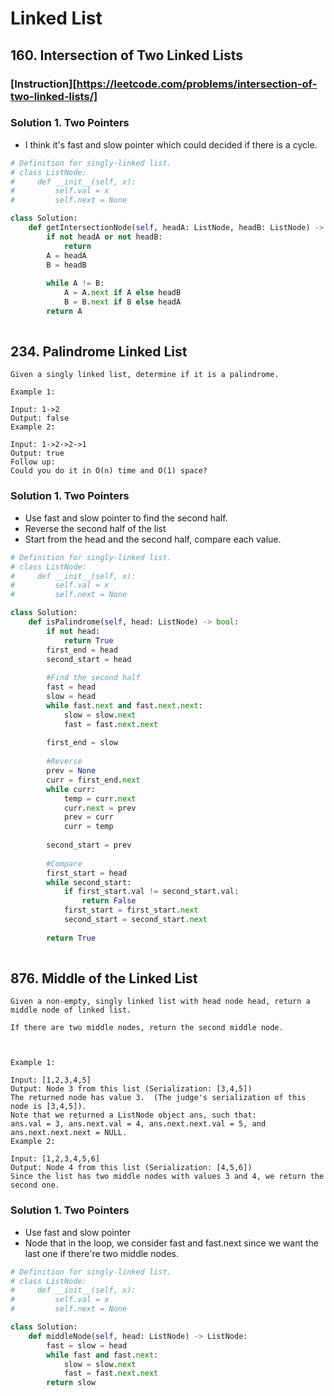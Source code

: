 # Linked List

## 160. Intersection of Two Linked Lists

### [Instruction][https://leetcode.com/problems/intersection-of-two-linked-lists/]

### Solution 1. Two Pointers

* I think it's fast and slow pointer which could decided if there is a cycle.

```python
# Definition for singly-linked list.
# class ListNode:
#     def __init__(self, x):
#         self.val = x
#         self.next = None

class Solution:
    def getIntersectionNode(self, headA: ListNode, headB: ListNode) -> ListNode:
        if not headA or not headB:
            return
        A = headA
        B = headB
        
        while A != B:
            A = A.next if A else headB
            B = B.next if B else headA
        return A
            
```

## 234. Palindrome Linked List

```
Given a singly linked list, determine if it is a palindrome.

Example 1:

Input: 1->2
Output: false
Example 2:

Input: 1->2->2->1
Output: true
Follow up:
Could you do it in O(n) time and O(1) space?
```

### Solution 1. Two Pointers

* Use fast and slow pointer to find the second half.
* Reverse the second half of the list
* Start from the head and the second half, compare each value.

```python
# Definition for singly-linked list.
# class ListNode:
#     def __init__(self, x):
#         self.val = x
#         self.next = None

class Solution:
    def isPalindrome(self, head: ListNode) -> bool:
        if not head:
            return True
        first_end = head
        second_start = head
        
        #Find the second half
        fast = head
        slow = head
        while fast.next and fast.next.next:
            slow = slow.next
            fast = fast.next.next
        
        first_end = slow
        
        #Reverse
        prev = None
        curr = first_end.next
        while curr:
            temp = curr.next
            curr.next = prev
            prev = curr
            curr = temp
            
        second_start = prev
        
        #Compare
        first_start = head
        while second_start:
            if first_start.val != second_start.val:
                return False
            first_start = first_start.next
            second_start = second_start.next
        
        return True
        
```

## 876. Middle of the Linked List

```
Given a non-empty, singly linked list with head node head, return a middle node of linked list.

If there are two middle nodes, return the second middle node.

 

Example 1:

Input: [1,2,3,4,5]
Output: Node 3 from this list (Serialization: [3,4,5])
The returned node has value 3.  (The judge's serialization of this node is [3,4,5]).
Note that we returned a ListNode object ans, such that:
ans.val = 3, ans.next.val = 4, ans.next.next.val = 5, and ans.next.next.next = NULL.
Example 2:

Input: [1,2,3,4,5,6]
Output: Node 4 from this list (Serialization: [4,5,6])
Since the list has two middle nodes with values 3 and 4, we return the second one.
```

### Solution 1. Two Pointers

* Use fast and slow pointer
* Node that in the loop, we consider fast and fast.next since we want the last one if there're two middle nodes.

```python
# Definition for singly-linked list.
# class ListNode:
#     def __init__(self, x):
#         self.val = x
#         self.next = None

class Solution:
    def middleNode(self, head: ListNode) -> ListNode:
        fast = slow = head
        while fast and fast.next:
            slow = slow.next
            fast = fast.next.next
        return slow
```

